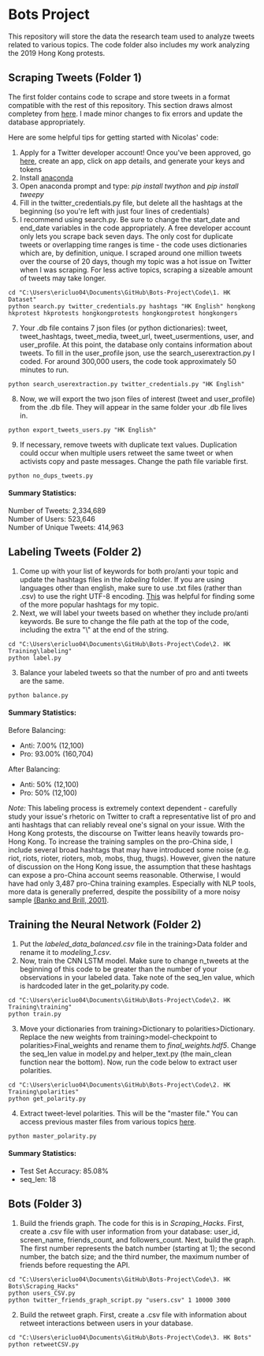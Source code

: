 # Bots Project

This repository will store the data the research team used to analyze tweets related to various topics. The code folder also includes my work analyzing the 2019 Hong Kong protests.

## Scraping Tweets (Folder 1) 
The first folder contains code to scrape and store tweets in a format compatible with the rest of this repository. This section draws almost completey from [here](https://github.com/NicolasGDM/Query_twitter_data). I made minor changes to fix errors and update the database appropriately. 

Here are some helpful tips for getting started with Nicolas' code:
1. Apply for a Twitter developer account! Once you've been approved, go [here](https://developer.twitter.com/en/apps), create an app, click on app details, and generate your keys and tokens
2. Install [anaconda](https://www.anaconda.com/distribution/)
3. Open anaconda prompt and type: *pip install twython* and *pip install tweepy*
4. Fill in the twitter_credentials.py file, but delete all the hashtags at the beginning (so you're left with just four lines of credentials)
5. I recommend using search.py. Be sure to change the start_date and end_date variables in the code appropriately. A free developer account only lets you scrape back seven days. The only cost for duplicate tweets or overlapping time ranges is time - the code uses dictionaries which are, by definition, unique. I scraped around one million tweets over the course of 20 days, though my topic was a hot issue on Twitter when I was scraping. For less active topics, scraping a sizeable amount of tweets may take longer. 
```
cd "C:\Users\ericluo04\Documents\GitHub\Bots-Project\Code\1. HK Dataset"
python search.py twitter_credentials.py hashtags "HK English" hongkong hkprotest hkprotests hongkongprotests hongkongprotest hongkongers
```
7. Your .db file contains 7 json files (or python dictionaries): tweet, tweet_hashtags, tweet_media, tweet_url, tweet_usermentions, user, and user_profile. At this point, the database only contains information about tweets. To fill in the user_profile json, use the search_userextraction.py I coded. For around 300,000 users, the code took approximately 50 minutes to run.
```
python search_userextraction.py twitter_credentials.py "HK English"
```
8. Now, we will export the two json files of interest (tweet and user_profile) from the .db file. They will appear in the same folder your .db file lives in. 
```
python export_tweets_users.py "HK English"
```
9. If necessary, remove tweets with duplicate text values. Duplication could occur when multiple users retweet the same tweet or when activists copy and paste messages. Change the path file variable first. 
```
python no_dups_tweets.py
```

#### Summary Statistics:
Number of Tweets: 2,334,689  
Number of Users: 523,646  
Number of Unique Tweets: 414,963  

## Labeling Tweets (Folder 2) 

1. Come up with your list of keywords for both pro/anti your topic and update the hashtags files in the *labeling* folder. If you are using languages other than english, make sure to use .txt files (rather than .csv) to use the right UTF-8 encoding. [This](https://hashtagify.me/hashtag/tbt) was helpful for finding some of the more popular hashtags for my topic. 
2. Next, we will label your tweets based on whether they include pro/anti keywords. Be sure to change the file path at the top of the code, including the extra "\\" at the end of the string.  
```
cd "C:\Users\ericluo04\Documents\GitHub\Bots-Project\Code\2. HK Training\labeling"
python label.py
```
3. Balance your labeled tweets so that the number of pro and anti tweets are the same. 
```
python balance.py
```

#### Summary Statistics:
Before Balancing:
- Anti: 7.00% (12,100)
- Pro: 93.00% (160,704)

After Balancing:
- Anti: 50% (12,100)
- Pro: 50% (12,100)

*Note:* This labeling process is extremely context dependent - carefully study your issue's rhetoric on Twitter to craft a representative list of pro and anti hashtags that can reliably reveal one's signal on your issue. With the Hong Kong protests, the discourse on Twitter leans heavily towards pro-Hong Kong. To increase the training samples on the pro-China side, I include several broad hashtags that may have introduced some noise (e.g. riot, riots, rioter, rioters, mob, mobs, thug, thugs). However, given the nature of discussion on the Hong Kong issue, the assumption that these hashtags can expose a pro-China account seems reasonable. Otherwise, I would have had only 3,487 pro-China training examples. Especially with NLP tools, more data is generally preferred, despite the possibility of a more noisy sample [(Banko and Brill, 2001)](https://www.aclweb.org/anthology/P01-1005.pdf).

## Training the Neural Network (Folder 2) 
1. Put the *labeled_data_balanced.csv* file in the training>Data folder and rename it to *modeling_1.csv*. 
2. Now, train the CNN LSTM model. Make sure to change n_tweets at the beginning of this code to be greater than the number of your observations in your labeled data. Take note of the seq_len value, which is hardcoded later in the get_polarity.py code. 
```
cd "C:\Users\ericluo04\Documents\GitHub\Bots-Project\Code\2. HK Training\training"
python train.py
```
3. Move your dictionaries from training>Dictionary to polarities>Dictionary. Replace the new weights from training>model-checkpoint to polarities>Final_weights and rename them to *final_weights.hdf5*. Change the seq_len value in model.py and helper_text.py (the main_clean function near the bottom). Now, run the code below to extract user polarities. 
```
cd "C:\Users\ericluo04\Documents\GitHub\Bots-Project\Code\2. HK Training\polarities"
python get_polarity.py
```
4. Extract tweet-level polarities. This will be the "master file." You can access previous master files from various topics [here](https://drive.google.com/drive/u/0/folders/11y8ULyX0mLi9vp-1_Ofz3EvN8rFRdl6U). 
```
python master_polarity.py
```
#### Summary Statistics:
- Test Set Accuracy:  85.08%
- seq_len:  18

## Bots (Folder 3) 
1. Build the friends graph. The code for this is in *Scraping_Hacks*. First, create a .csv file with user information from your database: user_id, screen_name, friends_count, and followers_count. Next, build the graph. The first number represents the batch number (starting at 1); the second number, the batch size; and the third number, the maximum number of friends before requesting the API. 
```
cd "C:\Users\ericluo04\Documents\GitHub\Bots-Project\Code\3. HK Bots\Scraping_Hacks"
python users_CSV.py
python twitter_friends_graph_script.py "users.csv" 1 10000 3000
```
2. Build the retweet graph. First, create a .csv file with information about retweet interactions between users in your database. 
```
cd "C:\Users\ericluo04\Documents\GitHub\Bots-Project\Code\3. HK Bots"
python retweetCSV.py
```

